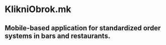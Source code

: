 # KlikniObrok.mk
## Mobile-based application for standardized order systems in bars and restaurants.
